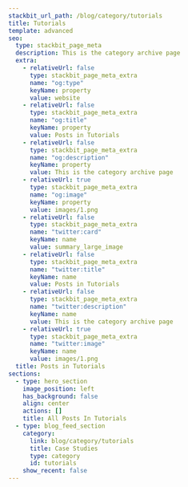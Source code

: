 ```yaml
---
stackbit_url_path: /blog/category/tutorials
title: Tutorials
template: advanced
seo:
  type: stackbit_page_meta
  description: This is the category archive page
  extra:
    - relativeUrl: false
      type: stackbit_page_meta_extra
      name: "og:type"
      keyName: property
      value: website
    - relativeUrl: false
      type: stackbit_page_meta_extra
      name: "og:title"
      keyName: property
      value: Posts in Tutorials
    - relativeUrl: false
      type: stackbit_page_meta_extra
      name: "og:description"
      keyName: property
      value: This is the category archive page
    - relativeUrl: true
      type: stackbit_page_meta_extra
      name: "og:image"
      keyName: property
      value: images/1.png
    - relativeUrl: false
      type: stackbit_page_meta_extra
      name: "twitter:card"
      keyName: name
      value: summary_large_image
    - relativeUrl: false
      type: stackbit_page_meta_extra
      name: "twitter:title"
      keyName: name
      value: Posts in Tutorials
    - relativeUrl: false
      type: stackbit_page_meta_extra
      name: "twitter:description"
      keyName: name
      value: This is the category archive page
    - relativeUrl: true
      type: stackbit_page_meta_extra
      name: "twitter:image"
      keyName: name
      value: images/1.png
  title: Posts in Tutorials
sections:
  - type: hero_section
    image_position: left
    has_background: false
    align: center
    actions: []
    title: All Posts In Tutorials
  - type: blog_feed_section
    category:
      link: blog/category/tutorials
      title: Case Studies
      type: category
      id: tutorials
    show_recent: false
---
```

